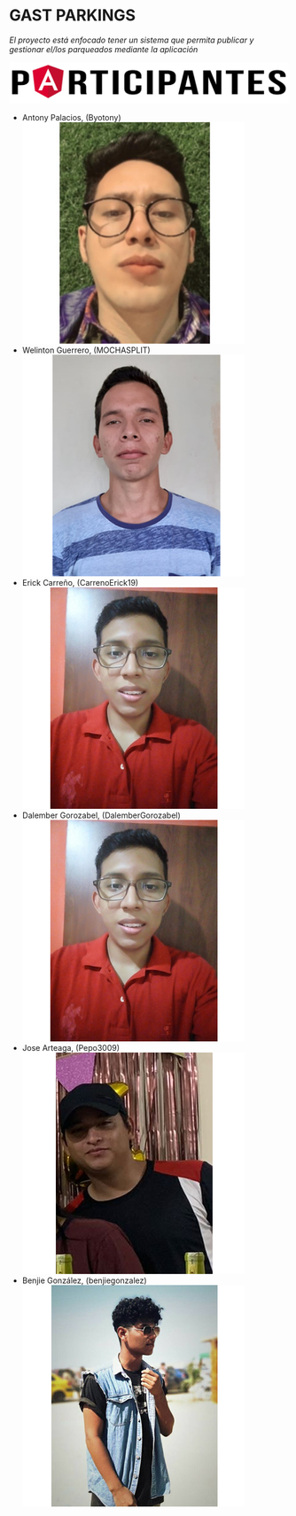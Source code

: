 # GAST PARKINGS

_El proyecto está enfocado tener  un sistema que permita publicar y gestionar el/los parqueados mediante la aplicación_

![Participantes](https://github.com/Byotony/logospng/blob/main/PNG/Participantes.png)

- Antony Palacios, (Byotony)
![Byonetta](https://github.com/Byotony/logospng/blob/main/PNG/Byonetta.png)
- Welinton Guerrero, (MOCHASPLIT)
![Mocha](https://github.com/Byotony/logospng/blob/main/PNG/Guerrero.png)
- Erick Carreño, (CarrenoErick19)
![Rogger](https://github.com/Byotony/logospng/blob/main/PNG/Rogger.png)
- Dalember Gorozabel, (DalemberGorozabel)
![Dalember](https://github.com/Byotony/logospng/blob/main/PNG/Rogger.png)
- Jose Arteaga, (Pepo3009)
![Pepo](https://github.com/Byotony/logospng/blob/main/PNG/pepo.png)
- Benjie González, (benjiegonzalez)
![Benjie](https://github.com/Byotony/logospng/blob/main/PNG/Benjie.png)